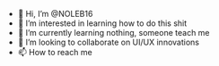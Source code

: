 - 👋 Hi, I’m @NOLEB16
- 👀 I’m interested in learning how to do this shit
- 🌱 I’m currently learning nothing, someone teach me
- 💞️ I’m looking to collaborate on UI/UX innovations
- 📫 How to reach me 

<!---
NOLEB16/NOLEB16 is a ✨ special ✨ repository because its `README.md` (this file) appears on your GitHub profile.
You can click the Preview link to take a look at your changes.
--->
